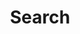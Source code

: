 ---
warning: This file is overwritten by Astro Accelerator
layout: src/layouts/Search.astro
title: Search
navSearch: false
navSitemap: false
navMenu: false
pubDate:  2022-09-17
keywords: about,astro,accelerator
description: Astro Accelerator is an opinionated Astro site.
bannerImage:
    src: /img/surface-accessories.png
    alt: Dummy image
---